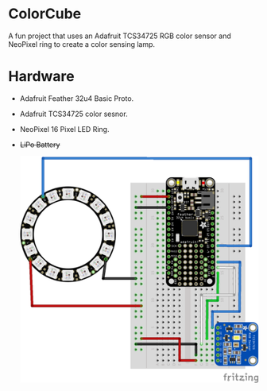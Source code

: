 # ColorCube
A fun project that uses an Adafruit TCS34725 RGB color sensor and NeoPixel ring to create a color sensing lamp.

# Hardware
* Adafruit Feather 32u4 Basic Proto.
* Adafruit TCS34725 color sesnor.
* NeoPixel 16 Pixel LED Ring.
* ~~LiPo Battery~~


  ![](Schematic.PNG)

